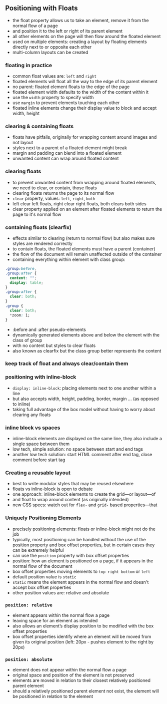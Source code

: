 ## Positioning with Floats

* the float property allows us to take an element, remove it from the normal flow of a page
* and position it to the left or right of its parent element
* all other elements on the page will then flow around the floated element
* used on multiple elements: creating a layout by floating elements directly next to or opposite each other
* multi-column layouts can be created

### floating in practice

* common float values are: ```left``` and ```right```
* floated elements will float all the way to the edge of its parent element
* no parent: floated element floats to the edge of the page
* floated element width defaults to the width of the content within it
* use the ```width``` property to specify width
* use ```margin``` to prevent elements touching each other
* floated inline elements change their display value to block and accept width, height

### clearing & containing floats

* floats have pitfalls, originally for wrapping content around images and not layout
* styles next to a parent of a floated element might break
* margin and padding can blend into a floated element
* unwanted content can wrap around floated content

### clearing floats
* to prevent unwanted content from wrapping around floated elements, we need to clear, or contain, those floats
* clearing floats returns the page to its normal flow
* ```clear``` property, values: ```left```, ```right```, ```both```
*  left clear left floats, right clear right floats, both clears both sides
* clear property applied on an element after floated elements to return the page to it's normal flow

### containing floats (clearfix)

* effects similar to clearing (return to normal flow) but also makes sure styles are rendered correctly
* to contain floats, the floated elements must have a parent (container)
* the flow of the document will remain unaffected outside of the container
* containing everything within element with class group:

```css
.group:before,
.group:after {
  content: "";
  display: table;
}
.group:after {
  clear: both;
}
.group {
  clear: both;
  *zoom: 1;
}
```
*  :before and :after pseudo-elements
* dynamically generated elements above and below the element with the class of group
* with no content but styles to clear floats
* also known as clearfix but the class group better represents the content

### keep track of float and always clear/contain them

### positioning with inline-block

* ```display: inline-block```: placing elements next to one another within a line
* but also accepts width, height, padding, border, margin ... (as opposed to inline)
* taking full advantage of the box model without having to worry about clearing any floats


### inline block vs spaces

* inline-block elements are displayed on the same line, they also include a single space between them
* low tech, simple solution: no space between start and end tags
* another low tech solution: start HTML comment after end tag, close comment before start tag

### Creating a reusable layout

* best to write modular styles that may be reused elsewhere
* floats vs inline-block is open to debate
* one approach:  inline-block elements to create the grid—or layout—of
* and float to wrap around content (as originally intended)
* new CSS specs: watch out for ```flex-``` and ```grid-``` based properties—that

### Uniquely Positioning Elements

* precisely positioning elements: floats or inline-block might not do the job
* typically, most positioning can be handled without the use of the position property and box offset properties, but in certain cases they can be extremely helpful
* can use the ```position``` property with box offset properties
* position: how an element is positioned on a page, if it appears in the normal flow of the document
* box offset properties moving elements to ```top right bottom``` or  ```left```
* default position value is ```static```
* ```static``` means the element appears in the normal flow and doesn't accept box offset properties
* other position values are: relative and absolute

### ```position: relative```

* element appears within the normal flow a page
* leaving space for an element as intended
* also allows an element’s display position to be modified with the box offset properties
* box offset properties identify where an element will be moved from given its original position (left: 20px - pushes element to the right by 20px)

### ```position: absolute```

* element does not appear within the normal flow a page
* original space and position of the element is not preserved
* elements are moved in relation to their closest relatively positioned parent element
* should a relatively positioned parent element not exist, the element will be positioned in relation to the <body> element




